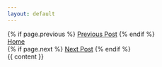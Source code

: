 ```yaml
---
layout: default
---
```

<div class="row">
    <div class="column">
        {% if page.previous %}
        <span>
            <a href="{{ page.previous}}">Previous Post</a>
        </span>
        {% endif %}
    </div>
    <div class="column">
        <span>
            <a href="{{ site.baseurl }}">Home</a>
        </span>
    </div>
    <div class="column">
        {% if page.next %}
        <span>
            <a href="{{ page.next}}">Next Post</a>
        </span>
        {% endif %}
    </div>
</div>

<section>
    {{ content }}
</section>